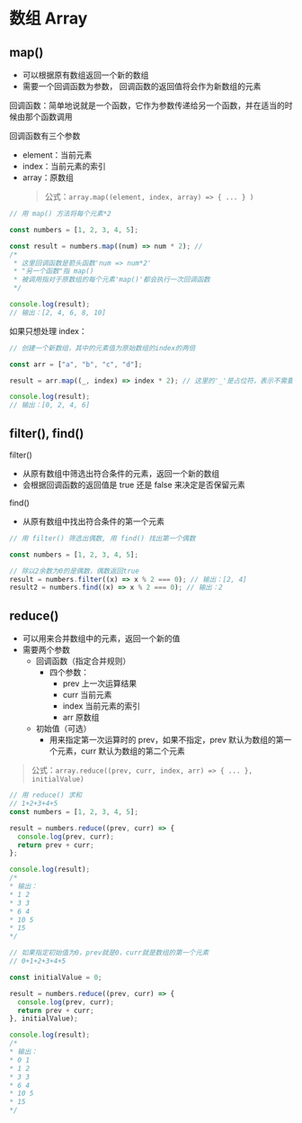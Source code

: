 # 数组 Array

## map()

- 可以根据原有数组返回一个新的数组
- 需要一个回调函数为参数， 回调函数的返回值将会作为新数组的元素

回调函数：简单地说就是一个函数，它作为参数传递给另一个函数，并在适当的时候由那个函数调用

回调函数有三个参数

- element：当前元素
- index：当前元素的索引
- array：原数组
  > 公式：`array.map((element, index, array) => { ... } )`

```jsx
// 用 map() 方法将每个元素*2

const numbers = [1, 2, 3, 4, 5];

const result = numbers.map((num) => num * 2); //
/*
 * 这里回调函数是箭头函数'num => num*2'
 * "另一个函数"指 map()
 * 被调用指对于原数组的每个元素'map()'都会执行一次回调函数
 */

console.log(result);
// 输出：[2, 4, 6, 8, 10]
```

如果只想处理 index：

```jsx
// 创建一个新数组，其中的元素值为原始数组的index的两倍

const arr = ["a", "b", "c", "d"];

result = arr.map((_, index) => index * 2); // 这里的'_'是占位符，表示不需要用到这个参数

console.log(result);
// 输出：[0, 2, 4, 6]
```

## filter(), find()

filter()

- 从原有数组中筛选出符合条件的元素，返回一个新的数组
- 会根据回调函数的返回值是 true 还是 false 来决定是否保留元素

find()

- 从原有数组中找出符合条件的第一个元素

```jsx
// 用 filter() 筛选出偶数, 用 find() 找出第一个偶数

const numbers = [1, 2, 3, 4, 5];

// 除以2余数为0的是偶数，偶数返回true
result = numbers.filter((x) => x % 2 === 0); // 输出：[2, 4]
result2 = numbers.find((x) => x % 2 === 0); // 输出：2
```

## reduce()

- 可以用来合并数组中的元素，返回一个新的值
- 需要两个参数
  - 回调函数（指定合并规则）
    - 四个参数：
      - prev 上一次运算结果
      - curr 当前元素
      - index 当前元素的索引
      - arr 原数组
  - 初始值（可选）
    - 用来指定第一次运算时的 prev，如果不指定，prev 默认为数组的第一个元素，curr 默认为数组的第二个元素

> 公式：`array.reduce((prev, curr, index, arr) => { ... }, initialValue)`

```jsx
// 用 reduce() 求和 
// 1+2+3+4+5
const numbers = [1, 2, 3, 4, 5];

result = numbers.reduce((prev, curr) => {
  console.log(prev, curr);
  return prev + curr;
};

console.log(result);
/*
* 输出：
* 1 2
* 3 3
* 6 4
* 10 5
* 15
*/

// 如果指定初始值为0，prev就是0，curr就是数组的第一个元素
// 0+1+2+3+4+5

const initialValue = 0;

result = numbers.reduce((prev, curr) => {
  console.log(prev, curr);
  return prev + curr;
}, initialValue);

console.log(result);
/*
* 输出：
* 0 1
* 1 2
* 3 3
* 6 4
* 10 5
* 15
*/

```
